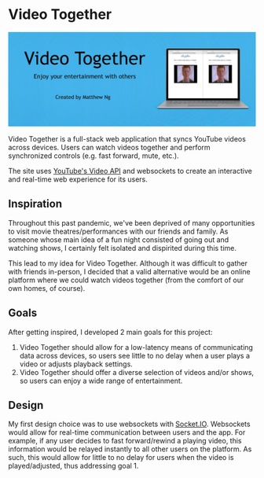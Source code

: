 # Video Together
![Project Banner](client/src/assets/Poster.jpg)

Video Together is a full-stack web application that syncs YouTube videos across devices. Users can watch videos together and perform synchronized controls (e.g. fast forward, mute, etc.).

The site uses [YouTube's Video API](https://developers.google.com/youtube) and websockets to create an interactive and real-time web experience for its users.

## Inspiration

Throughout this past pandemic, we've been deprived of many opportunities to visit movie theatres/performances with our friends and family. As someone whose main idea of a fun night consisted of going out and watching shows, I certainly felt isolated and dispirited  during this time.

This lead to my idea for Video Together. Although it was difficult to gather with friends in-person, I decided that a valid alternative would be an online platform where we could watch videos together (from the comfort of our own homes, of course).

## Goals

After getting inspired, I developed 2 main goals for this project:

1. Video Together should allow for a low-latency means of communicating data across devices, so users see little to no delay when a user plays a video or adjusts playback settings.
2. Video Together should offer a diverse selection of videos and/or shows, so users can enjoy a wide range of entertainment.

## Design

My first design choice was to use websockets with [Socket.IO](https://socket.io). Websockets would allow for real-time communication between users and the app. For example, if any user decides to fast forward/rewind a playing video, this information would be relayed instantly to all other users on the platform. As such, this would allow for little to no delay for users when the video is played/adjusted, thus addressing goal 1.
